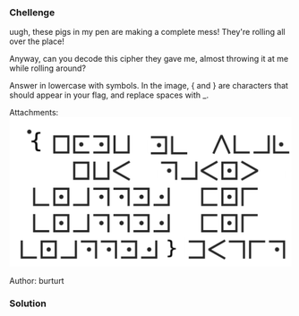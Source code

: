 ### Chellenge 

uugh, these pigs in my pen are making a complete mess! They're rolling all over the place!

Anyway, can you decode this cipher they gave me, almost throwing it at me while rolling around?

Answer in lowercase with symbols. In the image, { and } are characters that should appear in your flag, and replace spaces with _.

Attachments: ![cipher](attachments/rolling-in-the-mud/cipher.png)

Author: burturt

### Solution


